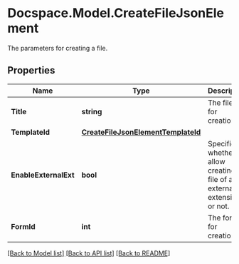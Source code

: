 # Docspace.Model.CreateFileJsonElement
The parameters for creating a file.

## Properties

Name | Type | Description | Notes
------------ | ------------- | ------------- | -------------
**Title** | **string** | The file title for creation. | 
**TemplateId** | [**CreateFileJsonElementTemplateId**](CreateFileJsonElementTemplateId.md) |  | [optional] 
**EnableExternalExt** | **bool** | Specifies whether to allow creating a file of an external extension or not. | [optional] 
**FormId** | **int** | The form ID for creation. | [optional] 

[[Back to Model list]](../README.md#documentation-for-models) [[Back to API list]](../README.md#documentation-for-api-endpoints) [[Back to README]](../README.md)

